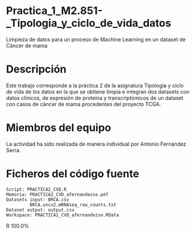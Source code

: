 # Practica_1_M2.851-_Tipologia_y_ciclo_de_vida_datos
Limpieza de datos para un proceso de Machine Learning en un dataset de Cáncer de mama

# Descripción

Este trabajo corresponde a la práctica 2 de la asignatura Tipología y ciclo de vida de los datos en la que se obtiene limpia e integran dos datasets con datos clínicos, de expresión de proteína y transcriptómicos de un dataset con casos de cáncer de mama procedentes del proyecto TCGA.


# Miembros del equipo

La actividad ha sido realizada de manera individual por Antonio Fernández Serra.

# Ficheros del código fuente

    Script: PRACTICA2_CVD.R
    Memoria: PRACTICA2_CVD_afernandezse.pdf
    Datasets input: BRCA.csv
             BRCA.uncv2.mRNAseq_raw_counts.txt
    Dataset output: output.csv
    Workspace: PRACTICA2_CVD_afernandezse.RData


R 100.0%
